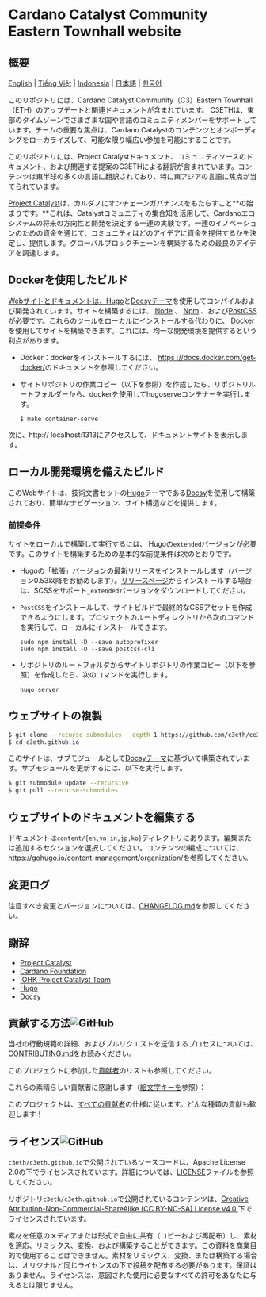 # Cardano Catalyst Community Eastern Townhall website

<!-- ALL-CONTRIBUTORS-BADGE:START - Do not remove or modify this section -->

[](#contributors-)

<!-- ALL-CONTRIBUTORS-BADGE:END -->

## 概要

[English](/README/en/README.md) | [Tiếng Việt](/README/vi/README.md) | [Indonesia](/README/id/README.md) | [日本語](/README/ja/README.md) | [한국어](/README/ko/README.md)

このリポジトリには、Cardano Catalyst Community（C3）Eastern Townhall（ETH）のアップデートと関連ドキュメントが含まれています。 C3ETHは、東部のタイムゾーンでさまざまな国や言語のコミュニティメンバーをサポートしています。チームの重要な焦点は、Cardano Catalystのコンテンツとオンボーディングをローカライズして、可能な限り幅広い参加を可能にすることです。

このリポジトリには、Project Catalystドキュメント、コミュニティソースのドキュメント、および関連する提案のC3ETHによる翻訳が含まれています。コンテンツは東半球の多くの言語に翻訳されており、特に東アジアの言語に焦点が当てられています。

[Project Catalyst](https://cardano.ideascale.com/)は、カルダノにオンチェーンガバナンスをもたらすこと**の始まりです。**これは、Catalystコミュニティの集合知を活用して、Cardanoエコシステムの将来の方向性と開発を決定する一連の実験です。一連のイノベーションのための資金を通じて、コミュニティはどのアイデアに資金を提供するかを決定し、提供します。グローバルブロックチェーンを構築するための最良のアイデアを調達します。

## Dockerを使用したビルド

[Webサイトとドキュメントは、Hugo](https://gohugo.io/)と[Docsyテーマ](https://www.docsy.dev/)を使用してコンパイルおよび開発されています。サイトを構築するには、 [Node](https://nodejs.org/en/) 、 [Npm](https://www.npmjs.com/) 、および[PostCSS](https://postcss.org/)が必要です。これらのツールをローカルにインストールする代わりに、 [Docker](https://docs.docker.com/get-started/overview/)を使用してサイトを構築できます。これには、均一な開発環境を提供するという利点があります。

- Docker：dockerをインストールするには、 [https ://docs.docker.com/get-docker/](https://docs.docker.com/get-docker/)のドキュメントを参照してください。

- サイトリポジトリの作業コピー（以下を参照）を作成したら、リポジトリルートフォルダーから、dockerを使用してhugoserveコンテナーを実行します。

    ```
    $ make container-serve
    ```

次に、http:// localhost:1313にアクセスして、ドキュメントサイトを表示します。

## ローカル開発環境を備えたビルド

このWebサイトは、技術文書セットの[Hugo](https://www.docsy.dev/)テーマである[Docsy](https://gohugo.io/)を使用して構築されており、簡単なナビゲーション、サイト構造などを提供します。

### 前提条件

サイトをローカルで構築して実行するには、 <a>Hugoの</a><code>extended</code>バージョンが必要です。このサイトを構築するための基本的な前提条件は次のとおりです。

- Hugoの「拡張」バージョンの最新リリースをインストールします（バージョン0.53以降をお勧めします）。[リリースページ](https://github.com/gohugoio/hugo/releases)からインストールする場合は、SCSSをサポート`_extended`バージョンをダウンロードしてください。

- `PostCSS`をインストールして、サイトビルドで最終的なCSSアセットを作成できるようにします。プロジェクトのルートディレクトリから次のコマンドを実行して、ローカルにインストールできます。

    ```
    sudo npm install -D --save autoprefixer
    sudo npm install -D --save postcss-cli
    ```

- リポジトリのルートフォルダからサイトリポジトリの作業コピー（以下を参照）を作成したら、次のコマンドを実行します。

    ```
    hugo server
    ```

## ウェブサイトの複製

```bash
$ git clone --recurse-submodules --depth 1 https://github.com/c3eth/ce3th.github.io
$ cd c3eth.github.io
```

このサイトは、サブモジュールとして[Docsyテーマ](https://www.docsy.dev/)に基づいて構築されています。サブモジュールを更新するには、以下を実行します。

```bash
$ git submodule update --recursive
$ git pull --recurse-submodules
```

## ウェブサイトのドキュメントを編集する

ドキュメントは`content/{en,vn,in,jp,ko}`ディレクトリにあります。編集または追加するセクションを選択してください。コンテンツの編成については、https://gohugo.io/content-management/organization/を参照してください。

## 変更ログ

注目すべき変更とバージョンについては、[CHANGELOG.md](CHANGELOG.md)を参照してください。

## 謝辞

- [Project Catalyst](https://cardano.ideascale.com/)
- [Cardano Foundation](https://cardanofoundation.org/)
- [IOHK Project Catalyst Team](https://iohk.io/)
- [Hugo](https://gohugo.io/)
- [Docsy](https://www.docsy.dev/)

## 貢献する方法![GitHub](https://img.shields.io/github/contributors/c3eth/c3eth.github.io)

当社の行動規範の詳細、およびプルリクエストを送信するプロセスについては、 [CONTRIBUTING.md](https://github.com/c3eth/c3eth.github.io/blob/main/CONTRIBUTING.md)をお読みください。

このプロジェクトに参加した[貢献者](https://github.com/c3eth/c3eth.github.io/graphs/contributors)のリストも参照してください。

これらの素晴らしい貢献者に感謝します（[絵文字キーを](https://allcontributors.org/docs/en/emoji-key)参照）：

<!-- ALL-CONTRIBUTORS-LIST:START - Do not remove or modify this section -->

<!-- ALL-CONTRIBUTORS-LIST:END -->

このプロジェクトは、[すべての貢献者](https://github.com/all-contributors/all-contributors)の仕様に従います。どんな種類の貢献も歓迎します！

## ライセンス![GitHub](https://img.shields.io/github/license/c3eth/c3eth.github.io)

`c3eth/c3eth.github.io`で公開されているソースコードは、Apache License 2.0の下でライセンスされています。詳細については、[LICENSE](https://github.com/c3eth/c3eth.github.io/main/LICENSE.md)ファイルを参照してください。

リポジトリ`c3eth/c3eth.github.io`で公開されているコンテンツは、[Creative Attribution-Non-Commercial-ShareAlike (CC BY-NC-SA) License v4.0.](https://creativecommons.org/licenses/by-nc-sa/4.0/)下でライセンスされています。

素材を任意のメディアまたは形式で自由に共有（コピーおよび再配布）し、素材を適応、リミックス、変換、および構築することができます。この資料を商業目的で使用することはできません。素材をリミックス、変換、または構築する場合は、オリジナルと同じライセンスの下で投稿を配布する必要があります。保証はありません。ライセンスは、意図された使用に必要なすべての許可をあなたに与えるとは限りません。
